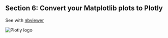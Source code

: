 Section 6: Convert your Matplotlib plots to Plotly
-------------------------------

See with
[nbviewer](http://nbviewer.ipython.org/github/plotly/python-user-guide/blob/master/s6_matplotlylib/s6_matplotlylib.ipynb)

![Plotly logo](http://i.imgur.com/4vwuxdJ.png)
